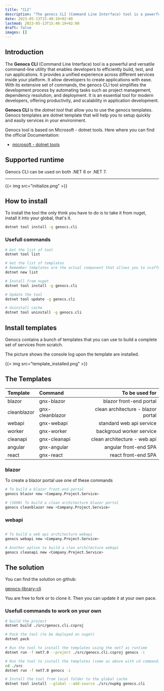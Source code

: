 ```yaml
---
title: "CLI"
description: "The genocs CLI (Command Line Interface) tool is a powerful and versatile command-line utility that enables developers to efficiently build, test, and run  applications. It provides a unified experience across different platforms, allowing developers to create cross-platform applications with ease. With its extensive set of commands, the .NET CLI tool simplifies the development process by automating tasks such as project management, dependency resolution, and deployment. It is an essential tool for modern developers, offering productivity, flexibility, and scalability in application development."
date: 2023-05-13T15:40:19+02:00
lastmod: 2023-05-13T15:40:19+02:00
draft: false
images: []
---
```



## Introduction

The **Genocs CLI** (Command Line Interface) tool is a powerful and versatile command-line utility that enables developers to efficiently build, test, and run applications. It provides a unified experience across different services inside your platform. It allow developers to create applications with ease. With its extensive set of commands, the genocs CLI tool simplifies the development process by automating tasks such as project management, dependency resolution, and deployment. It is an essential tool for modern  developers, offering productivity, and scalability in application development.

**Genocs CLI** is the *dotnet tool* that allow you to use the genocs templates.
Genocs templates are dotnet template that will help you to setup quickly and easily services in your environment.

Genocs tool is based on Microsoft - dotnet tools. Here where you can find the official Documentation:

- [microsoft - dotnet tools](https://learn.microsoft.com/en-us/dotnet/core/tools/global-tools)


## Supported runtime

Genocs CLI can be used on both .NET 6 or .NET 7.

---

{{< img src="initialize.png" >}}


## How to install

To install the tool the only think you have to do is to take it from nuget, install it into your global, that's it. 

``` bash
dotnet tool install -g genocs.cli
``` 
### Usefull commands

``` bash
# Get the list of tool
dotnet tool list

# Get the list of templates
# Remember templates are the actual component that allows you to scaffold the service solution.
dotnet new list

# Install from nuget
dotnet tool install -g genocs.cli

# Update the tool
dotnet tool update -g genocs.cli

# Uninstall cache
dotnet tool uninstall -g genocs.cli
```


## Install templates

Genocs contains a bunch of templates that you can use to build a complete set of services from scratch.

The picture shows the console log upon the template are installed.

{{< img src="template_installed.png" >}}


## The Templates

| Template        |      Command      |  To be used for                         |
|:----------------|:------------------|----------------------------------------:|
| blazor          | gnx-blazor        | blazor front-end portal                 |
| cleanblazor     | gnx-cleanblazor   | clean architecture - blazor portal      |
| webapi          | gnx-webapi        | standard web api service                |
| worker          | gnx-worker        | backgroud worker service                |
| cleanapi        | gnx-cleanapi      | clean architecture - web api            |
| angular         | gnx-angular       | angular front-end SPA                   |
| react           | gnx-react         | react front-end SPA                     |


### blazor

To create a blazor portal use one of these commands

``` bash
# To build a blazor front-end portal 
genocs blazor new <Company.Project.Service>

# (SOON) To build a clean architecture blazor portal 
genocs cleanblazor new <Company.Project.Service>
```
### webapi

``` bash

# To build a web api architecture webapi 
genocs webapi new <Company.Project.Service>

# Another option to build a clen architecture webapi 
genocs cleanapi new <Company.Project.Service>
```

## The solution

You can find the solution on github:

[genocs-library-cli](https://github.com/Genocs/genocs-library-cli)

You are free to fork or to clone it. Then you can update it at your own pace.

### Usefull commands to work on your own

``` bash
# build the project 
dotnet build ./src/genocs.cli.csproj

# Pack the tool (to be deployed on nuget) 
dotnet pack

# Run the tool to install the templates using the net7 as runtime
dotnet run -f net7.0 --project ./src/genocs.cli.csproj genocs -i

# Run the tool to install the templates (some as above with cd command)
cd ./src
dotnet run -f net7.0 genocs -i

# Install the tool from local folder to the global cache
dotnet tool install --global --add-source ./src/nupkg genocs.cli
```

